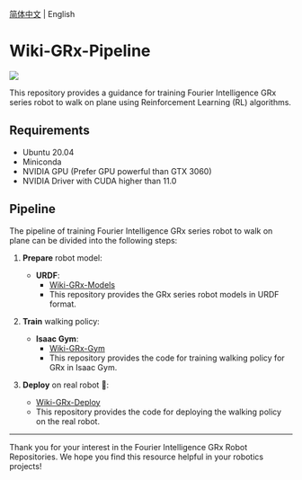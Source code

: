 [简体中文](README.md) | English

# Wiki-GRx-Pipeline

![](pictures/7.png)

This repository provides a guidance for training Fourier Intelligence GRx series robot to walk on plane using Reinforcement Learning (RL) algorithms.

## Requirements

- Ubuntu 20.04
- Miniconda
- NVIDIA GPU (Prefer GPU powerful than GTX 3060)
- NVIDIA Driver with CUDA higher than 11.0

## Pipeline

The pipeline of training Fourier Intelligence GRx series robot to walk on plane can be divided into the following steps:

1. **Prepare** robot model:
    - **URDF**:
        - [Wiki-GRx-Models](https://github.com/FFTAI/wiki-grx-models)
        - This repository provides the GRx series robot models in URDF format.

2. **Train** walking policy:
    - **Isaac Gym**:
        - [Wiki-GRx-Gym](https://github.com/FFTAI/wiki-grx-gym)
        - This repository provides the code for training walking policy for GRx in Isaac Gym.

3. **Deploy** on real robot 🤖:
    - [Wiki-GRx-Deploy](https://github.com/FFTAI/wiki-grx-deploy)
    - This repository provides the code for deploying the walking policy on the real robot.

---

Thank you for your interest in the Fourier Intelligence GRx Robot Repositories.
We hope you find this resource helpful in your robotics projects!